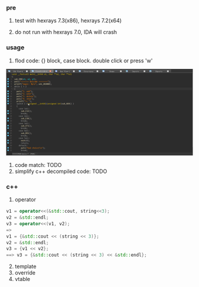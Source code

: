 ### pre

1. test with hexrays 7.3(x86), hexrays 7.2(x64)

2. do not run with hexrays 7.0, IDA will crash


### usage

1. flod code: {} block, case block. double click or press 'w'

![](./pic/hexraysIDAplusFlodCode.gif)

1. code match: TODO
2. simplify c++ decompiled code: TODO

### c++
1. operator
```cpp
v1 = operator<<(&std::cout, string<<3);
v2 = &std::endl;
v3 = operator<<(v1, v2);
=> 
v1 = {&std::cout << (string << 3)};
v2 = &std::endl;
v3 = {v1 << v2};
==> v3 = {&std::cout << (string << 3) << &std::endl};
```
2. template
3. override
4. vtable

